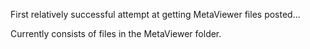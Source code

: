 First relatively successful attempt at getting MetaViewer files posted...

Currently consists of files in the MetaViewer folder.
